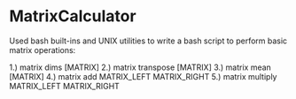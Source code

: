 # MatrixCalculator
Used bash built-ins and UNIX utilities to write a bash script to perform basic matrix operations:

1.) matrix dims [MATRIX]
2.) matrix transpose [MATRIX]
3.) matrix mean [MATRIX]
4.) matrix add MATRIX_LEFT MATRIX_RIGHT
5.) matrix multiply MATRIX_LEFT MATRIX_RIGHT
